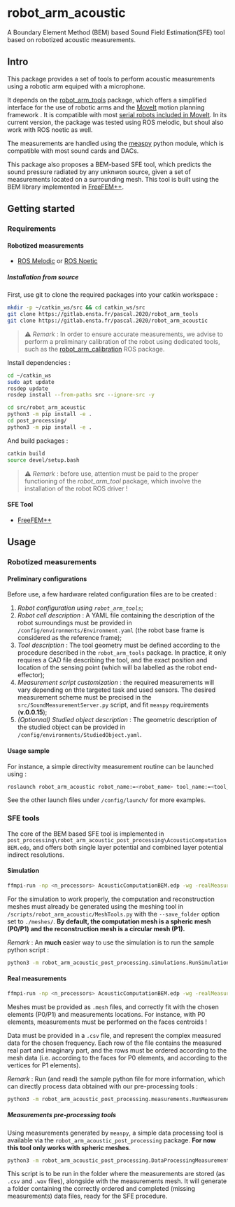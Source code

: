 # robot_arm_acoustic

A Boundary Element Method (BEM) based Sound Field Estimation(SFE) tool based on robotized acoustic measurements.

## Intro

This package provides a set of tools to perform acoustic measurements using a robotic arm equiped with a microphone. 

It depends on the [robot_arm_tools](https://gitlab.ensta.fr/pascal.2020/robot_arm_tools) package, which offers a simplified interface for the use of robotic arms and the [MoveIt](https://moveit.ros.org) motion planning framework . It is compatible with most [serial robots included in MoveIt](https://moveit.ros.org/robots/). In its current version, the package was tested using ROS melodic, but shoul also work with ROS noetic as well.

The measurements are handled using the [measpy](https://github.com/odoare/measpy) python module, which is compatible with most sound cards and DACs.

This package also proposes a BEM-based SFE tool, which predicts the sound pressure radiated by any unknwon source, given a set of measurements located on a surrounding mesh. This tool is built using the BEM library implemented in [FreeFEM++](https://doc.freefem.org/documentation/BEM.html).

## Getting started

### Requirements 

#### Robotized measurements

* [ROS Melodic](http://wiki.ros.org/melodic/Installation/Ubuntu) or [ROS Noetic](http://wiki.ros.org/noetic/Installation/Ubuntu)

##### Installation from source

First, use git to clone the required packages into your catkin workspace : 

```bash
mkdir -p ~/catkin_ws/src && cd catkin_ws/src
git clone https://gitlab.ensta.fr/pascal.2020/robot_arm_tools
git clone https://gitlab.ensta.fr/pascal.2020/robot_arm_acoustic
```

> :warning: _Remark_ : In order to ensure accurate measurements, we advise to perform a preliminary calibration of the robot using dedicated tools, such as the [robot_arm_calibration](https://gitlab.ensta.fr/pascal.2020/robot_arm_calibration) ROS package.

Install dependencies : 

```bash
cd ~/catkin_ws
sudo apt update
rosdep update
rosdep install --from-paths src --ignore-src -y

cd src/robot_arm_acoustic
python3 -m pip install -e .
cd post_processing/
python3 -m pip install -e .
```

And build packages :

```bash
catkin build
source devel/setup.bash
```

> :warning: _Remark_ : before use, attention must be paid to the proper functioning of the _robot\_arm\_tool_ package, which involve the installation of the robot ROS driver !

#### SFE Tool

* [FreeFEM++](https://doc.freefem.org/introduction/installation.html)

## Usage

### Robotized measurements

#### Preliminary configurations

Before use, a few hardware related configuration files are to be created : 
1. *Robot configuration using `robot_arm_tools`*;
2. *Robot cell description* : A YAML file containing the description of the robot surroundings must be provided in `/config/environments/Environment.yaml` (the robot base frame is considered as the reference frame);
3. *Tool description* : The tool geometry must be defined according to the procedure described in the `robot_arm_tools` package. In practice, it only requires a CAD file describing the tool, and the exact position and location of the sensing point (which will ba labelled as the robot end-effector);
4. *Measurement script customization* : the required measurements will vary depending on thte targeted task and used sensors. The desired measurement scheme must be precised in the `src/SoundMeasurementServer.py` script, and fit `measpy` requirements (**v.0.0.15**);
5. *(Optionnal) Studied object description* : The geometric description of the studied object can be provided in `/config/environments/StudiedObject.yaml`.

#### Usage sample

For instance, a simple directivity measurement routine can be launched using : 

```bash
roslaunch robot_arm_acoustic robot_name:=<robot_name> tool_name:=<tool_name> simulation:=<true/false> trajectory_radius:=<radius> trajectory_steps_number:=<steps> trajectory_axis:=<[x,y,z]> trajectory_center_pose:=<[x,y,z,rx,ry,rz]>
```

See the other launch files under `/config/launch/` for more examples.

### SFE tools

The core of the BEM based SFE tool is implemented in `post_processing\robot_arm_acoustic_post_processing\AcousticComputationBEM.edp`, and offers both single layer potential and combined layer potential indirect resolutions.

#### Simulation 

```bash
ffmpi-run -np <n_processors> AcousticComputationBEM.edp -wg -realMeasurements 0 -frequency <f> -size <D> -resolution <h> -dipoleDistance <a> -sigmaPosition <\sigma_P(m)> -sigmaMeasure <sigma_M(%)> + -fileID  <id> -verificationSize <D> -verificationResolution <h> -studiedFunction <function> -DelementType=<P0/P1> -Dgradient=<0/1> -ns
```

For the simulation to work properly, the computation and reconstruction meshes must already be generated using the meshing tool in `/scripts/robot_arm_acoustic/MeshTools.py` with the `--save_folder` option set to `./meshes/`. **By default, the computation mesh is a spheric mesh (P0/P1) and the reconstruction mesh is a circular mesh (P1).**

_Remark_ : An **much** easier way to use the simulation is to run the sample python script :
```bash
python3 -m robot_arm_acoustic_post_processing.simulations.RunSimulationsAcousticComputation
```

#### Real measurements

```bash
ffmpi-run -np <n_processors> AcousticComputationBEM.edp -wg -realMeasurements 1 -frequency <f> -measurementsMeshPath <path> -measurementsDataPath <data> -verificationMeshPath <path> -verificationDataPath <path> -verificationGradientDataFolder <path> -DelementType=<P0/P1> -Dgradient=<0/1> -ns"

```

Meshes must be provided as `.mesh` files, and correctly fit with the chosen elements (P0/P1) and measurements locations. For instance, with P0 elements, measurements must be performed on the faces centroids !

Data must be provided in a `.csv` file, and represent the complex measured data for the chosen frequency. Each row of the file contains the measured real part and imaginary part, and the rows must be ordered according to the mesh data (i.e. according to the faces for P0 elements, and according to the vertices for P1 elements).

_Remark_ : Run (and read) the sample python file for more information, which can directly process data obtained with our pre-processing tools :
```bash
python3 -m robot_arm_acoustic_post_processing.measurements.RunMeasurementsAcousticComputation
```

##### Measurements pre-processing tools

Using measurements generated by `measpy`, a simple data processing tool is available via the `robot_arm_acoustic_post_processing` package. **For now this tool only works with spheric meshes**.

```bash
python3 -m robot_arm_acoustic_post_processing.DataProcessingMeasurements <TFE_method:welch/farina> <input_type:sweep/noise> <input_ID> <output_id> <frequencies (coma separated values)> <point_cloud_path (optionnal)> <mesh_path> <element_type:P0/P1>
```

This script is to be run in the folder where the measurements are stored (as `.csv` and `.wav` files), alongside with the measurements mesh. It will generate a folder containing the correctly ordered and completed (missing measurements) data files, ready for the SFE procedure.